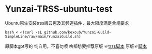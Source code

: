 # Yunzai-TRSS-ubuntu-test
Ubuntu原生安装trss版云崽及其频道插件，最大限度满足合规要求  
```
bash < <(curl -sL github.com/kexoub/Yunzai-Guild-SimpleLine/raw/main/YunzaiGuild.sh)
```
原脚本gpt写的
纯自用，不喜勿喷
啥都想要推荐原版 ☞[trss脚本](trss.me) 
原版☞[脚本](https://github.com/XuF163/Yunzai-Guild-SimpleLine/)

